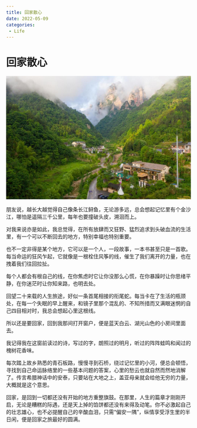 ```yaml
---
title: 回家散心
date: 2022-05-09
categories:
 - Life
---
```



# 回家散心

![img](./assets/462351393.jpg)

朋友说，越长大越觉得自己像条长江鲟鱼，无论游多远，总会想起记忆里有个金沙江，哪怕是遥隔三千公里，每年也要撞破头皮，溯洄而上。 

对我来说亦是如此，我总觉得，在所有放肆而又狂野、猛烈追求到头破血流的生活里，有一个可以不断回去的地方，特别幸福也特别重要。 

也不一定非得是某个地方，它可以是一个人，一段故事，一本书甚至只是一首歌。每当命运的狂风乍起，它就像是一根栓住风筝的线，催生了我们离开的力量，也在拽着我们往回拉扯。 

每个人都会有根自己的线，在你焦虑时它让你没那么心慌，在你暴躁时让你思绪平静，在你迷茫时让你知来路，也明去处。 

回望二十来载的人生旅途，好似一条首尾相接的衔尾蛇。每当卡在了生活的瓶颈处，在每一个失眠的早上醒来，和镜子里那个混乱的、不知所措而又满眼迷惘的自己四目相对时，我总会想起心里这根线。 

所以还是要回家，回到我那间打开窗户，便是蓝天白云、湖光山色的小房间里面去。 

我记得我在这窗前读过的诗，写过的字，朗照过的明月，听过的阵阵蛙鸣和闻过的槐树花香味。 

每次踏上故乡熟悉的青石板路，慢慢寻到石桥，绕过记忆里的小河，便总会顿悟，寻找到自己命运脉络里的一些基本问题的答案，心里的愁云也就自然而然地消解了。传言希腊神话中的安泰，只要站在大地之上，盖亚母亲就会给他无穷的力量，大概就是这个意思。 

回家，是回到一切都还没有开始的地方重整旗鼓。在那里，人生的篇章才刚刚开启，无论是糟糕的际遇，还是天上掉的馅饼都还没有来得及动笔。你不必激起自己的壮志雄心，也不必提醒自己的辛酸血泪，只需“偏安一隅”，纵情享受浮生里的半日闲，便是回家之旅最好的圆满。
